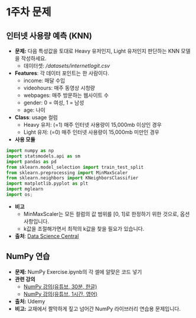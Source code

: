 # 1주차 문제
 ## 인터넷 사용량 예측 (KNN)
  * **문제:** 다음 특성값을 토대로 Heavy 유저인지, Light 유저인지 판단하는 KNN 모델을 작성하세요.
    * 데이터셋: */datasets/internetlogit.csv*
  * **Features**: 각 데이터 포인트는 한 사람이다.
    * income: 매달 수입
    * videohours: 매주 동영상 시청량
    * webpages: 매주 방문하는 웹사이트 수
    * gender: 0 = 여성, 1 = 남성
    * age: 나이
  * **Class**: usage 컬럼 
    * Heavy 유저: (=1) 매주 인터넷 사용량이 15,000mb 이상인 경우
    * Light 유저: (=0) 매주 인터넷 사용량이 15,000mb 미만인 경우
  * **사용 모듈**
  ```python
  import numpy as np
  import statsmodels.api as sm
  import pandas as pd
  from sklearn.model_selection import train_test_split
  from sklearn.preprocessing import MinMaxScaler
  from sklearn.neighbors import KNeighborsClassifier
  import matplotlib.pyplot as plt
  import mglearn
  import os;
  ```
  * **비고**
    * MinMaxScaler는 모든 컬럼의 값 범위를 [0, 1]로 한정하기 위한 것으로, 옵션 사항입니다.
    * k값을 조절해가면서 최적의 k값을 찾을 필요가 있습니다.
  * **출처**: [Data Science Central](https://www.datasciencecentral.com/profiles/blogs/k-nearest-neighbors-knn-solving-classification-problems)
 ## NumPy 연습
  * **문제:** NumPy Exercise.ipynb의 각 셀에 알맞은 코드 넣기  
  * **관련 강의**
    * [NumPy 강의(유튜브, 30분, 한글)](https://www.youtube.com/watch?v=OIV14ItViP0)
    * [NumPy 강의(유튜브, 1시간, 영어)](https://www.youtube.com/watch?v=QUT1VHiLmmI)
  * **출처:** Udemy 
  * **비고:** 교재에서 짤막하게 짚고 넘어간 NumPy 라이브러리 연습용 문제입니다. 
